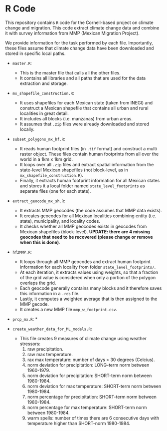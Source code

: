 # R Code

This repository contains `R` code for the Cornell-based project on climate change and migration. This code extract climate change data and combine it with survey information from MMP (Mexican Migration Project).

We provide information for the task performed by each file. Importantly, these files assume that climate change data have been downloaded and stored in specific local paths.

- `master.R`:
  * This is the master file that calls all the other files.
  * It contains all libraries and all paths that are used for the data extraction and storage.

- `mx_shapefile_construction.R`:
  * It uses shapefiles for each Mexican state (taken from INEGI) and construct a Mexican shapefile that contains all urban and rural localities in great detail.
  * It includes all blocks (i.e. manzanas) from urban areas.
  * It assumes that `.zip` files were already downloaded and stored locally.

- `subset_polygons_mx_hf.R`:
  * It reads human footprint files (in `.tif` format) and construct a multi raster object. These files contain human footprints from all over the world in a 1km x 1km grid.
  * It loops over all `.zip` files and extract spatial information from the state-level Mexican shapefiles (not block-level, as in `mx_shapefile_construction.R`).
  * Finally, it extracts human footprint information for all Mexican states and stores it a local folder named `state_level_footprints` as separate files (one for each state).

- `extract_geocode_mx_sh.R`:
  * It extracts MMP geocodes (the code assumes that MMP data exists).
  * It creates geocodes for all Mexican localities combining entity (i.e. state), municipality, and locality codes.
  * It checks whether all MMP geocodes exists in geocodes from Mexican shapefiles (block-level). **UPDATE: there are 4 missing geocodes that need to be recovered (please change or remove when this is done)**.

- `hf2MMP.R`:
  * It loops through all MMP geocodes and extract human footprint information for each locality from folder `state_level_footprints/`.
  * At each iteration, it extracts values using weights, so that a fraction of the grid value is considered when only a portion of the polygon overlaps the grid.
  * Each geocode generally contains many blocks and it therefore saves this information in a `.rds` file.
  * Lastly, it computes a weighted average that is then assigned to the MMP gecode.
  * It creates a new MMP file `mmp_w_footprint.csv`.

- `prcp_mx.R`:
  *

- `create_weather_data_for_ML_models.R`:
  * This file creates 9 measures of climate change using weather stressors:
    1. raw precipitation.
    2. raw max temperature.
    3. rax max temperature: number of days > 30 degrees (Celcius).
    4. norm deviation for precipitation: LONG-term norm between 1960-1979.
    5. norm deviation for precipitation: SHORT-term norm between 1980-1984.
    6. norm deviation for max temperature: SHORT-term norm between 1980-1984.
    7. norm percentage for precipitation: SHORT-term norm between 1980-1984.
    8. norm percentage for max temperature: SHORT-term norm between 1980-1984.
    9. warm spells: number of times there are 6 consecutive days with temperature higher than SHORT-norm 1980-1984.
